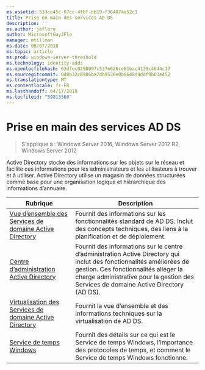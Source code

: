 ```yaml
---
ms.assetid: 533ce45c-67cc-4fbf-bb19-f364874e52c1
title: Prise en main des services AD DS
description: ''
ms.author: joflore
author: MicrosoftGuyJFlo
manager: mtillman
ms.date: 08/07/2018
ms.topic: article
ms.prod: windows-server-threshold
ms.technology: identity-adds
ms.openlocfilehash: 63dfec0298097c537e626ce81bac4139c4644c17
ms.sourcegitcommit: 0d0b32c8986ba7db9536e0b8648d4ddf9b03e452
ms.translationtype: MT
ms.contentlocale: fr-FR
ms.lasthandoff: 04/17/2019
ms.locfileid: "59813560"
---
```

# <a name="ad-ds-getting-started"></a>Prise en main des services AD DS

>S'applique à : Windows Server 2016, Windows Server 2012 R2, Windows Server 2012

Active Directory stocke des informations sur les objets sur le réseau et facilite ces informations pour les administrateurs et les utilisateurs à trouver et à utiliser. Active Directory utilise un magasin de données structurées comme base pour une organisation logique et hiérarchique des informations d’annuaire.  
  
| Rubrique | Description |
| --------- | --------- |
| [Vue d’ensemble des Services de domaine Active Directory](../ad-ds/get-started/virtual-dc/Active-Directory-Domain-Services-Overview.md) | Fournit des informations sur les fonctionnalités standard de AD DS. Inclut des concepts techniques, des liens à la planification et de déploiement.|
| [Centre d’administration Active Directory](../ad-ds/get-started/adac/Active-Directory-Administrative-Center.md) | Fournit des informations sur le centre d’administration Active Directory qui inclut des fonctionnalités améliorées de gestion. Ces fonctionnalités alléger la charge administrative pour la gestion des Services de domaine Active Directory (AD DS).|
| [Virtualisation des Services de domaine Active Directory](../ad-ds/get-started/virtual-dc/Active-Directory-Domain-Services-Virtualization.md) | Fournit la vue d’ensemble et des informations techniques sur la virtualisation de AD DS.|
| [Service de temps Windows](../../networking/windows-time-service/Windows-Time-Service.md) | Fournit des détails sur ce qui est le Service de temps Windows, l’importance des protocoles de temps, et comment le Service de temps Windows fonctionne.|
